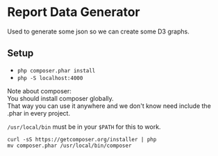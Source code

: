 # Report Data Generator

Used to generate some json so we can create some D3 graphs.

## Setup
* `php composer.phar install`  
* `php -S localhost:4000`

Note about composer:  
You should install composer globally.  
That way you can use it anywhere and we don't know need include the .phar in every project.

`/usr/local/bin` must be in your `$PATH` for this to work.

```
curl -sS https://getcomposer.org/installer | php
mv composer.phar /usr/local/bin/composer
```
